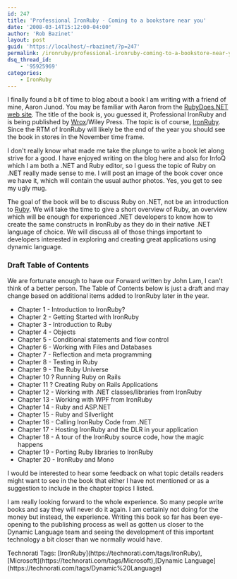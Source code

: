 ```yaml
---
id: 247
title: 'Professional IronRuby - Coming to a bookstore near you'
date: '2008-03-14T15:12:00-04:00'
author: 'Rob Bazinet'
layout: post
guid: 'https://localhost/~rbazinet/?p=247'
permalink: /ironruby/professional-ironruby-coming-to-a-bookstore-near-you/
dsq_thread_id:
    - '95925969'
categories:
    - IronRuby
---
```


I finally found a bit of time to blog about a book I am writing with a friend of mine, Aaron Junod. You may be familiar with Aaron from the [RubyDoes.NET web site](https://rubydoes.net/). The title of the book is, you guessed it, Professional IronRuby and is being published by [Wrox](https://www.wrox.com)/Wiley Press. The topic is of course, [IronRuby](https://www.ironruby.com/). Since the RTM of IronRuby will likely be the end of the year you should see the book in stores in the November time frame.

I don't really know what made me take the plunge to write a book let along strive for a good. I have enjoyed writing on the blog here and also for InfoQ which I am both a .NET and Ruby editor, so I guess the topic of Ruby on .NET really made sense to me. I will post an image of the book cover once we have it, which will contain the usual author photos. Yes, you get to see my ugly mug.

The goal of the book will be to discuss Ruby on .NET, not be an introduction to [Ruby](https://www.ruby-lang.org). We will take the time to give a short overview of Ruby, an overview which will be enough for experienced .NET developers to know how to create the same constructs in IronRuby as they do in their native .NET language of choice. We will discuss all of those things important to developers interested in exploring and creating great applications using dynamic language.

### Draft Table of Contents

We are fortunate enough to have our Forward written by John Lam, I can't think of a better person. The Table of Contents below is just a draft and may change based on additional items added to IronRuby later in the year.

- Chapter 1 - Introduction to IronRuby?
- Chapter 2 - Getting Started with IronRuby
- Chapter 3 - Introduction to Ruby
- Chapter 4 - Objects
- Chapter 5 - Conditional statements and flow control
- Chapter 6 - Working with Files and Databases
- Chapter 7 - Reflection and meta programming
- Chapter 8 - Testing in Ruby
- Chapter 9 - The Ruby Universe
- Chapter 10 ? Running Ruby on Rails
- Chapter 11 ? Creating Ruby on Rails Applications
- Chapter 12 - Working with .NET classes/libraries from IronRuby
- Chapter 13 - Working with WPF from IronRuby
- Chapter 14 - Ruby and ASP.NET
- Chapter 15 - Ruby and Silverlight
- Chapter 16 - Calling IronRuby Code from .NET
- Chapter 17 - Hosting IronRuby and the DLR in your application
- Chapter 18 - A tour of the IronRuby source code, how the magic happens
- Chapter 19 - Porting Ruby libraries to IronRuby
- Chapter 20 - IronRuby and Mono

I would be interested to hear some feedback on what topic details readers might want to see in the book that either I have not mentioned or as a suggestion to include in the chapter topics I listed.

I am really looking forward to the whole experience. So many people write books and say they will never do it again. I am certainly not doing for the money but instead, the experience. Writing this book so far has been eye-opening to the publishing process as well as gotten us closer to the Dynamic Language team and seeing the development of this important technology a bit closer than we normally would have.

<div class="wlWriterSmartContent" style="display:inline;margin:0;padding:0;">Technorati Tags: [IronRuby](https://technorati.com/tags/IronRuby),[Microsoft](https://technorati.com/tags/Microsoft),[Dynamic Language](https://technorati.com/tags/Dynamic%20Language)</div>